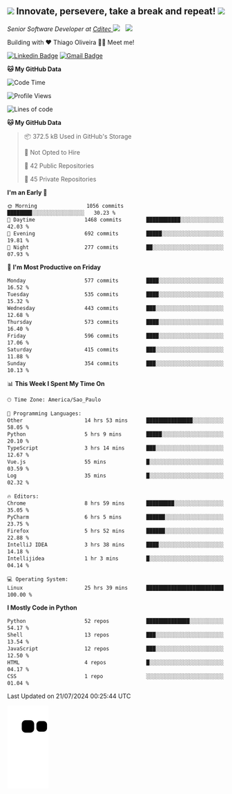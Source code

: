 <h2><img src="https://emojis.slackmojis.com/emojis/images/1531849430/4246/blob-sunglasses.gif?1531849430" width="30"/> Innovate, persevere, take a break and repeat! <img src="https://media.giphy.com/media/12oufCB0MyZ1Go/giphy.gif" width="50"></h2>
<img align='right' src="https://media.giphy.com/media/M9gbBd9nbDrOTu1Mqx/giphy.gif" width="230">
<p><em>Senior Software Developer at <a href="https://www.cditec.com.br/">Cditec
</a><img src="https://media.giphy.com/media/WUlplcMpOCEmTGBtBW/giphy.gif" width="30"> 
</em></p>



Building with ❤️ Thiago Oliveira 👋🏽 Meet me!

[![Linkedin Badge](https://img.shields.io/badge/-Thiago-blue?style=flat-square&logo=Linkedin&logoColor=white&link=https://www.linkedin.com/in/tgmarinho/)](https://www.linkedin.com/in/thiagoceconelo/) 
[![Gmail Badge](https://img.shields.io/badge/-thiceconelo@gmail.com-c14438?style=flat-square&logo=Gmail&logoColor=white&link=mailto:thiceconelo@gmail.com)](mailto:thiceconelo@gmail.com)

</em></p>

<!-- <span style="height ">
![Anurag's GitHub stats](https://github-readme-stats.vercel.app/api?username=arthurspk&show_icons=true&theme=tokyonight)
</span> -->

**🐱 My GitHub Data** 
<!--START_SECTION:waka-->
![Code Time](http://img.shields.io/badge/Code%20Time-1%2C501%20hrs%2013%20mins-blue)

![Profile Views](http://img.shields.io/badge/Profile%20Views-0-blue)

![Lines of code](https://img.shields.io/badge/From%20Hello%20World%20I%27ve%20Written-4.9%20million%20lines%20of%20code-blue)

**🐱 My GitHub Data** 

> 📦 372.5 kB Used in GitHub's Storage 
 > 
> 🚫 Not Opted to Hire
 > 
> 📜 42 Public Repositories 
 > 
> 🔑 45 Private Repositories 
 > 
**I'm an Early 🐤** 

```text
🌞 Morning                1056 commits        ████████░░░░░░░░░░░░░░░░░   30.23 % 
🌆 Daytime                1468 commits        ███████████░░░░░░░░░░░░░░   42.03 % 
🌃 Evening                692 commits         █████░░░░░░░░░░░░░░░░░░░░   19.81 % 
🌙 Night                  277 commits         ██░░░░░░░░░░░░░░░░░░░░░░░   07.93 % 
```
📅 **I'm Most Productive on Friday** 

```text
Monday                   577 commits         ████░░░░░░░░░░░░░░░░░░░░░   16.52 % 
Tuesday                  535 commits         ████░░░░░░░░░░░░░░░░░░░░░   15.32 % 
Wednesday                443 commits         ███░░░░░░░░░░░░░░░░░░░░░░   12.68 % 
Thursday                 573 commits         ████░░░░░░░░░░░░░░░░░░░░░   16.40 % 
Friday                   596 commits         ████░░░░░░░░░░░░░░░░░░░░░   17.06 % 
Saturday                 415 commits         ███░░░░░░░░░░░░░░░░░░░░░░   11.88 % 
Sunday                   354 commits         ███░░░░░░░░░░░░░░░░░░░░░░   10.13 % 
```


📊 **This Week I Spent My Time On** 

```text
🕑︎ Time Zone: America/Sao_Paulo

💬 Programming Languages: 
Other                    14 hrs 53 mins      ███████████████░░░░░░░░░░   58.05 % 
Python                   5 hrs 9 mins        █████░░░░░░░░░░░░░░░░░░░░   20.10 % 
TypeScript               3 hrs 14 mins       ███░░░░░░░░░░░░░░░░░░░░░░   12.67 % 
Vue.js                   55 mins             █░░░░░░░░░░░░░░░░░░░░░░░░   03.59 % 
Log                      35 mins             █░░░░░░░░░░░░░░░░░░░░░░░░   02.32 % 

🔥 Editors: 
Chrome                   8 hrs 59 mins       █████████░░░░░░░░░░░░░░░░   35.05 % 
PyCharm                  6 hrs 5 mins        ██████░░░░░░░░░░░░░░░░░░░   23.75 % 
Firefox                  5 hrs 52 mins       ██████░░░░░░░░░░░░░░░░░░░   22.88 % 
IntelliJ IDEA            3 hrs 38 mins       ████░░░░░░░░░░░░░░░░░░░░░   14.18 % 
Intellijidea             1 hr 3 mins         █░░░░░░░░░░░░░░░░░░░░░░░░   04.14 % 

💻 Operating System: 
Linux                    25 hrs 39 mins      █████████████████████████   100.00 % 
```

**I Mostly Code in Python** 

```text
Python                   52 repos            ██████████████░░░░░░░░░░░   54.17 % 
Shell                    13 repos            ███░░░░░░░░░░░░░░░░░░░░░░   13.54 % 
JavaScript               12 repos            ███░░░░░░░░░░░░░░░░░░░░░░   12.50 % 
HTML                     4 repos             █░░░░░░░░░░░░░░░░░░░░░░░░   04.17 % 
CSS                      1 repo              ░░░░░░░░░░░░░░░░░░░░░░░░░   01.04 % 
```




 Last Updated on 21/07/2024 00:25:44 UTC
<!--END_SECTION:waka-->

![Snake animation](https://github.com/rafaballerini/rafaballerini/blob/output/github-contribution-grid-snake.svg)


<!---
ceconelo/ceconelo is a ✨ special ✨ repository because its `README.md` (this file) appears on your GitHub profile.
You can click the Preview link to take a look at your changes.
--->
